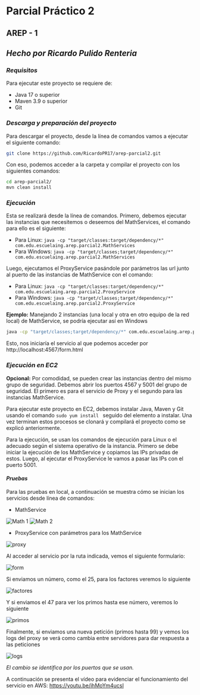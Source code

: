 # Parcial Práctico 2
## AREP - 1
## *Hecho por Ricardo Pulido Renteria*

### **_Requisitos_**
Para ejecutar este proyecto se requiere de:
+ Java 17 o superior
+ Maven 3.9 o superior
+ Git

### **_Descarga y preparación del proyecto_**
Para descargar el proyecto, desde la línea de comandos vamos a ejecutar el siguiente comando:
```bash
git clone https://github.com/RicardoPR17/arep-parcial2.git
```

Con eso, podemos acceder a la carpeta y compilar el proyecto con los siguientes comandos:
```bash
cd arep-parcial2/
mvn clean install
```

### **_Ejecución_**

Esta se realizará desde la línea de comandos. Primero, debemos ejecutar las instancias que necesitemos o deseemos del MathServices, el comando para ello es el siguiente:
+ Para Linux: `java -cp "target/classes:target/dependency/*" com.edu.escuelaing.arep.parcial2.MathServices`
+ Para Windows: `java -cp "target/classes;target/dependency/*" com.edu.escuelaing.arep.parcial2.MathServices`

Luego, ejecutamos el ProxyService pasándole por parámetros las url junto al puerto de las instancias de MathService con el comando:

+ Para Linux: `java -cp "target/classes:target/dependency/*" com.edu.escuelaing.arep.parcial2.ProxyService`
+ Para Windows: `java -cp "target/classes;target/dependency/*" com.edu.escuelaing.arep.parcial2.ProxyService`

**Ejemplo:** Manejando 2 instancias (una local y otra en otro equipo de la red local) de MathService, se podría ejecutar así en Windows
```bash
java -cp "target/classes;target/dependency/*" com.edu.escuelaing.arep.parcial2.ProxyService localhost:5001 192.168.5.113:5001
```

Esto, nos iniciaría el servicio al que podemos acceder por http://localhost:4567/form.html

### **_Ejecución en EC2_**

**Opcional:** Por comodidad, se pueden crear las instancias dentro del mismo grupo de seguridad. Debemos abrir los puertos 4567 y 5001 del grupo de seguridad. El primero es para el servicio de Proxy y el segundo para las instancias MathService.

Para ejecutar este proyecto en EC2, debemos instalar Java, Maven y Git usando el comando `sudo yum install ` seguido del elemento a instalar. Una vez terminan estos procesos se clonará y compilará el proyecto como se explicó anteriormente.

Para la ejecución, se usan los comandos de ejecución para Linux o el adecuado según el sistema operativo de la instancia. Primero se debe iniciar la ejecución de los MathService y copiamos las IPs privadas de estos. Luego, al ejecutar el ProxyService le vamos a pasar las IPs con el puerto 5001.

#### **_Pruebas_**

Para las pruebas en local, a continuación se muestra cómo se inician los servicios desde línea de comandos:
+ MathService

![Math 1](<Imágenes README/math1.png>)
![Math 2](<Imágenes README/math2.png>)
+ ProxyService con parámetros para los MathService

![proxy](<Imágenes README/proxy.png>)

Al acceder al servicio por la ruta indicada, vemos el siguiente formulario:

![form](<Imágenes README/form.png>)

Si enviamos un número, como el 25, para los factores veremos lo siguiente

![factores](<Imágenes README/facts.png>)

Y si enviamos el 47 para ver los primos hasta ese número, veremos lo siguiente

![primos](<Imágenes README/primos.png>)

Finalmente, si enviamos una nueva petición (primos hasta 99) y vemos los logs del proxy se verá como cambia entre servidores para dar respuesta a las peticiones

![logs](<Imágenes README/logs.png>)

_El cambio se identifica por los puertos que se usan._

A continuación se presenta el vídeo para evidenciar el funcionamiento del servicio en AWS: https://youtu.be/ihMoYm4ucsI

